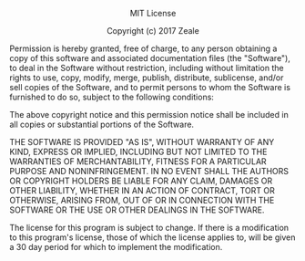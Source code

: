 <p align="center" title="MIT License">MIT License</p>

<p align="center" color="red" title="© 2017 Zeale">Copyright (c) 2017 Zeale<p>

Permission is hereby granted, free of charge, to any person obtaining a copy
of this software and associated documentation files (the "Software"), to deal
in the Software without restriction, including without limitation the rights
to use, copy, modify, merge, publish, distribute, sublicense, and/or sell
copies of the Software, and to permit persons to whom the Software is
furnished to do so, subject to the following conditions:

The above copyright notice and this permission notice shall be included in all
copies or substantial portions of the Software.

THE SOFTWARE IS PROVIDED "AS IS", WITHOUT WARRANTY OF ANY KIND, EXPRESS OR
IMPLIED, INCLUDING BUT NOT LIMITED TO THE WARRANTIES OF MERCHANTABILITY,
FITNESS FOR A PARTICULAR PURPOSE AND NONINFRINGEMENT. IN NO EVENT SHALL THE
AUTHORS OR COPYRIGHT HOLDERS BE LIABLE FOR ANY CLAIM, DAMAGES OR OTHER
LIABILITY, WHETHER IN AN ACTION OF CONTRACT, TORT OR OTHERWISE, ARISING FROM,
OUT OF OR IN CONNECTION WITH THE SOFTWARE OR THE USE OR OTHER DEALINGS IN THE
SOFTWARE.

The license for this program is subject to change.
If there is a modification to this program's license, 
those of which the license applies to, will be 
given a 30 day period for which to implement the 
modification.
